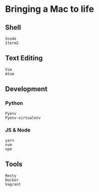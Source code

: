 # Bringing a Mac to life

## Shell

```
Xcode
Iterm2
```

## Text Editing

```
Vim
Atom
```

## Development

### Python

```
Pyenv
Pyenv-virtualenv
```

### JS & Node

```
yarn
nvm
npm
```

## Tools

```
Resty
Docker
Vagrant
```

